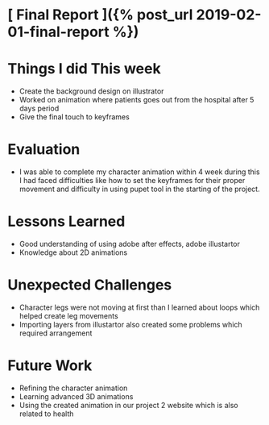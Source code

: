# [ Final Report ]({% post_url 2019-02-01-final-report %})

# Things I did This week 
- Create the background design on illustrator
- Worked on animation where patients goes out from the hospital after 5 days period
- Give the final touch to keyframes

# Evaluation
- I was able to complete my character animation within 4 week during this I had faced difficulties like how to set the keyframes for their proper movement and difficulty in using pupet tool in the starting of the project.           

# Lessons Learned
- Good understanding of using adobe after effects, adobe illustartor
- Knowledge about 2D animations

# Unexpected Challenges
- Character legs were not moving at first than I learned about loops which helped create leg movements
- Importing layers from illustartor also created some problems which required arrangement

# Future Work
- Refining the character animation
- Learning advanced 3D animations
- Using the created animation in our project 2 website which is also related to health
